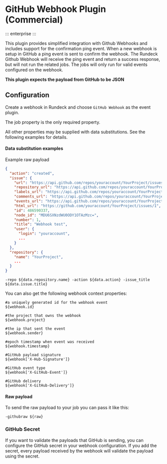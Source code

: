 # GitHub Webhook Plugin (Commercial)
::: enterprise
:::

This plugin provides simplified integration with Github Webhooks and includes support for the confirmation ping event.  When a new webhook is setup in GitHub a ping event is sent to confirm the webhook.  The Rundeck Github Webhook will receive the ping event and return a success response, but will not run the related jobs.  The jobs will only run for valid events configured on the webhook.

**This plugin expects the payload from GitHub to be JSON**

## Configuration

Create a webhook in Rundeck and choose `GitHub Webhook` as the event plugin.

The job property is the only required property.

All other properties may be supplied with data substitutions. See the following examples for details.

#### Data substitution examples

Example raw payload
```json
{
  "action": "created",
  "issue": {
    "url": "https://api.github.com/repos/youraccount/YourProject/issues/1",
    "repository_url": "https://api.github.com/repos/youraccount/YourProject",
    "labels_url": "https://api.github.com/repos/youraccount/YourProject/issues/1/labels{/name}",
    "comments_url": "https://api.github.com/repos/youraccount/YourProject/issues/1/comments",
    "events_url": "https://api.github.com/repos/youraccount/YourProject/issues/1/events",
    "html_url": "https://github.com/youraccount/YourProject/issues/1",
    "id": 486590337,
    "node_id": "MDU6SXNzdWU0ODY1OTAzMzc=",
    "number": 1,
    "title": "Webhook test",
    "user": {
      "login": "youraccount",
      ...
    }
  },
  "repository": {
    "name": "YourProject",
    ...
  }   
}
```

`-repo ${data.repository.name} -action ${data.action} -issue_title ${data.issue.title}`

You can also get the following webhook context properties:
```
#a uniquely generated id for the webhook event
${webhook.id}

#the project that owns the webhook
${webhook.project}

#the ip that sent the event
${webhook.sender}

#epoch timestamp when event was received
${webhook.timestamp}

#GitHub payload signature
${webhook['X-Hub-Signature']}

#GitHub event type
${webhook['X-GitHub-Event']}

#GitHub delivery
${webhook['X-GitHub-Delivery']}
```

#### Raw payload

To send the raw payload to your job you can pass it like this:

```-githubraw ${raw}```

### GitHub Secret

If you want to validate the payloads that GitHub is sending, you can configure the GitHub
secret in your webhook configuration. If you add the secret, every payload received by the
webhook will validate the payload using the secret.
